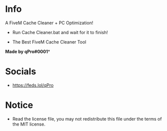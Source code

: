 # Info
A FiveM Cache Cleaner + PC Optimization!

- Run Cache Cleaner.bat and wait for it to finish!

 - The Best FiveM Cache Cleaner Tool

**Made by qPro#0001***

# Socials
 - https://feds.lol/qPro


 # Notice
 - Read the license file, you may not redistribute this file under the terms of the MIT license.